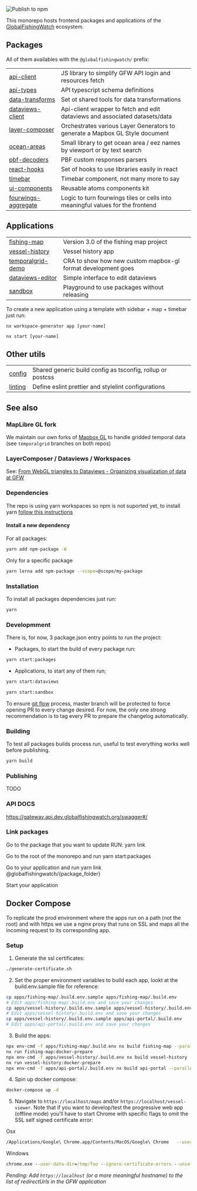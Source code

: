 ![Publish to npm](https://github.com/GlobalFishingWatch/frontend/workflows/Publish%20packages/badge.svg)

This monorepo hosts frontend packages and applications of the <a href="globalfishingwatch.org/">GlobalFishingWatch</a> ecosystem.

## Packages

All of them availables with the `@globalfishingwatch/` prefix:

|                                                     |                                                                                |
| --------------------------------------------------- | ------------------------------------------------------------------------------ |
| [api-client](packages/api-client)                   | JS library to simplify GFW API login and resources fetch                       |
| [api-types](packages/api-types)                     | API typescript schema definitions                                              |
| [data-transforms](packages/data-transforms)         | Set ot shared tools for data transformations                                   |
| [dataviews-client](packages/dataviews-client)       | Api-client wrapper to fetch and edit dataviews and associated datasets/data    |
| [layer-composer](packages/layer-composer)           | Orchestrates various Layer Generators to generate a Mapbox GL Style document   |
| [ocean-areas](packages/ocean-areas)                 | Small library to get ocean area / eez names by viewport or by text search      |
| [pbf-decoders](packages/pbf-decoders)               | PBF custom responses parsers                                                   |
| [react-hooks](packages/react-hooks)                 | Set of hooks to use libraries easily in react                                  |
| [timebar](packages/timebar)                         | Timebar component, not many more to say                                        |
| [ui-components](packages/ui-components)             | Reusable atoms components kit                                                  |
| [fourwings-aggregate](packages/fourwings-aggregate) | Logic to turn fourwings tiles or cells into meaningful values for the frontend |

## Applications

|                                                     |                                                              |
| --------------------------------------------------- | ------------------------------------------------------------ |
| [fishing-map](apps/fishing-map)                     | Version 3.0 of the fishing map project                       |
| [vessel-history](apps/vessel-history)               | Vessel history app                                           |
| [temporalgrid-demo](applications/temporalgrid-demo) | CRA to show how new custom mapbox-gl format development goes |
| [dataviews-editor](applications/dataviews-editor)   | Simple interface to edit dataviews                           |
| [sandbox](applications/sandbox)                     | Playground to use packages without releasing                 |

To create a new application using a template with sidebar + map + timebar just run:

```shell
nx workspace-generator app [your-name]
```

```shell
nx start [your-name]
```

## Other utils

|                    |                                                            |
| ------------------ | ---------------------------------------------------------- |
| [config](config)   | Shared generic build config as tsconfig, rollup or postcss |
| [linting](linting) | Define eslint prettier and stylelint configurations        |

## See also

### MapLibre GL fork

We maintain our own forks of <a href="https://github.com/GlobalFishingWatch/maplibre-gl-js/">Mapbox GL</a> to handle gridded temporal data (see `temporalgrid` branches on both repos)

### LayerComposer / Dataviews / Workspaces

See: <a href="https://docs.google.com/presentation/d/1LdxRbB491Rjf64C5VVF9oTWwWjFVnN5dzDf1uhxcHY4/edit?ts=5f031be2#slide=id.g807f22e76b_0_78">From WebGL triangles to Dataviews - Organizing visualization of data at GFW</a>

### Dependencies

The repo is using yarn workspaces so npm is not suported yet, to install yarn [follow this instructions](https://classic.yarnpkg.com/en/docs/install/)

#### Install a new dependency

For all packages:

```bash
yarn add npm-package -W
```

Only for a specific package

```bash
yarn lerna add npm-package --scope=@scope/my-package
```

### Installation

To install all packages dependencies just run:

```bash
yarn
```

### Developmment

There is, for now, 3 package.json entry points to run the project:

- Packages, to start the build of every package run:

```bash
yarn start:packages
```

- Applications, to start any of them run;

```bash
yarn start:dataviews
```

```bash
yarn start:sandbox
```

To ensure [git flow](https://guides.github.com/introduction/flow/) process, master branch will be protected to force opening PR to every change desired.
For now, the only one strong recommendation is to tag every PR to prepare the changelog automatically.

### Building

To test all packages builds process run, useful to test everything works well before publishing.

```bash
yarn build
```

### Publishing

TODO

### API DOCS

https://gateway.api.dev.globalfishingwatch.org/swagger#/

### Link packages

Go to the package that you want to update
RUN: yarn link

Go to the root of the monorepo and run
yarn start:packages

Go to your application and run
yarn link @globalfishingwatch/{package_folder}

Start your application

## Docker Compose

To replicate the prod environment where the apps run on a path (not the root) and with https we use a nginx proxy that runs on SSL and maps all the incoming request to its corresponding app.

### Setup

1. Generate the ssl certificates:

```bash
./generate-certificate.sh
```

2. Set the proper environment variables to build each app, lookt at the build.env.sample file for reference:

```bash
cp apps/fishing-map/.build.env.sample apps/fishing-map/.build.env
# Edit apps/fishing-map/.build.env and save your changes
cp apps/vessel-history/.build.env.sample apps/vessel-history/.build.env
# Edit apps/vessel-history/.build.env and save your changes
cp apps/vessel-history/.build.env.sample apps/api-portal/.build.env
# Edit apps/api-portal/.build.env and save your changes
```

3. Build the apps:

```bash
npx env-cmd -f apps/fishing-map/.build.env nx build fishing-map --parallel
nx run fishing-map:docker-prepare
npx env-cmd -f apps/vessel-history/.build.env nx build vessel-history --parallel
nx run vessel-history:docker-prepare
npx env-cmd -f apps/api-portal/.build.env nx build api-portal --parallel
```

4. Spin up docker compose:

```bash
docker-compose up -d
```

5. Navigate to `https://localhost/maps` and/or `https://localhost/vessel-viewer`. Note that if you want to develop/test the progressive web app (offline mode) you'll have to start Chrome with specific flags to omit the SSL self signed certificate error:

Osx

```bash
/Applications/Google\ Chrome.app/Contents/MacOS/Google\ Chrome   --user-data-dir=/tmp/foo --ignore-certificate-errors --unsafely-treat-insecure-origin-as-secure=https://localhost
```

Windows

```cmd
chrome.exe --user-data-dir=/tmp/foo --ignore-certificate-errors --unsafely-treat-insecure-origin-as-secure=https://localhost/
```

_Pending: Add `https://localhost` (or a more meaningful hostname) to the list of redirectUrls in the GFW application_
